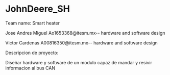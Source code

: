 # JohnDeere_SH

Team name: Smart heater


Jose Andres Miguel Ao1653368@itesm.mx-- hardware and software design 

Victor Cardenas    A00816350@itesm.mx-- hardware and software design

Descripcion de proyecto:

Diseñar hardware y software de un modulo capaz de mandar y resivir informacion al bus CAN


